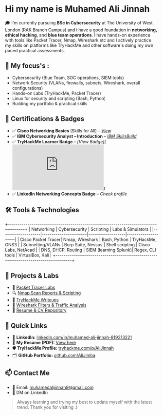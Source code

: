 # Hi my name is Muhamed Ali Jinnah

🎓 I'm currently pursuing **BSc in Cybersecurity** at The University of West London (RAK Branch Campus) and i have a good foundation in **networking, ethical hacking**, and **blue team operations**. I have hands-on experience with tools like Packet Tracer, Nmap, Wireshark etc and I actively practice my skills on platforms like TryHackMe and other software's doing my own paced practical assessments.



## 💼 My focus's :
- Cybersecurity (Blue Team, SOC operations, SIEM tools)
- Network Security (VLANs, firewalls, subnets, Wireshark, overall configurations)
- Hands-on Labs (TryHackMe, Packet Tracer)
- Linux for security and scripting (Bash, Python)
- Building my portfolio & practical skills



## 📜 Certifications & Badges
- ✅ **Cisco Networking Basics** (Skills for All) – *[View](https://skillsforall.com)*
- ✅ **IBM Cybersecurity Analyst – Introduction** – *[IBM SkillsBuild](https://skillsbuild.org)*
- ✅ **TryHackMe Learner Badge** – *[View Badge](<iframe src="https://tryhackme.com/api/v2/badges/public-profile?userPublicId=3615545" style='border:none;'></iframe>)*  
- ✅ **LinkedIn Networking Concepts Badge** – *Check profile*



## 🛠️ Tools & Technologies
+--------------------------------------------------------------------------------------+
| Networking         | Cybersecurity         | Scripting         | Labs & Simulators   |
|--------------------|-----------------------|-------------------|---------------------|
| Cisco Packet Tracer| Nmap, Wireshark       | Bash, Python      | TryHackMe, GNS3     |
| Subnetting/VLANs   | Burp Suite, Nessus    | Shell scripting   | Cisco Labs, NetAcad |
| DNS, DHCP, Routing | SIEM (learning Splunk)| Regex, CLI tools  | VirtualBox, Kali    |
+--------------------------------------------------------------------------------------+



## 📁 Projects & Labs
- 🔧 [Packet Tracer Labs](https://github.com/yourusername/networking-labs)
- 🔍 [Nmap Scan Reports & Scripting](https://github.com/yourusername/nmap-scripts)
- 📓 [TryHackMe Writeups](https://github.com/yourusername/tryhackme-writeups)
- 📘 [Wireshark Filters & Traffic Analysis](https://github.com/yourusername/wireshark-notes)
- 📄 [Resume & CV Repository](https://github.com/yourusername/resume)



## 📎 Quick Links

- 🔗 **LinkedIn:** [linkedin.com/in/muhamed-ali-jinnah-819313221](https://www.linkedin.com/in/muhamed-ali-jinnah-819313221)
- 📄 **My Resume (PDF):** [View here](https://github.com/yourusername/resume/blob/main/yourname_resume.pdf)
- 🛡️ **TryHackMe Profile:** [tryhackme.com/p/AliJinnah](https://tryhackme.com/p/AliJinnah)
- 🗂️ **GitHub Portfolio:** [github.com/AliJimba](https://github.com/AliJimba)



## 📫 Contact Me
- 📧 Email: muhamedalijinnah9@gmail.com  
- 💬 DM on LinkedIn

> Always learning and trying my best to update myself with the latest trend.
Thank you for visiting :)



<!--
**AliJimba/AliJimba** is a ✨ _special_ ✨ repository because its `README.md` (this file) appears on your GitHub profile.

Here are some ideas to get you started:

- 🔭 I’m currently working on ...
- 🌱 I’m currently learning ...
- 👯 I’m looking to collaborate on ...
- 🤔 I’m looking for help with ...
- 💬 Ask me about ...
- 📫 How to reach me: ...
- 😄 Pronouns: ...
- ⚡ Fun fact: ...
-->

